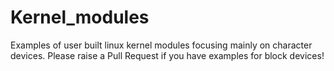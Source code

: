 # Kernel_modules

Examples of user built linux kernel modules focusing mainly on character devices.
Please raise a Pull Request if you have examples for block devices!